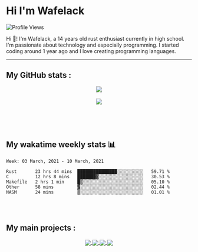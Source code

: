 Hi I'm Wafelack
===============


<img align="center" alt="Profile Views" src="https://komarev.com/ghpvc/?username=Wafelack">

Hi 🖖!
I'm Wafelack, a 14 years old rust enthusiast currently in high school. I'm passionate about technology and especially programming. I started coding around 1 year ago and I love creating programming languages.
<br>

___

**My GitHub stats** :
---------------------

<p align="center">
<a href="https://github.com/anuraghazra/github-readme-stats">
<img align="center" src="https://readme-stats-kzn8ydhjy.vercel.app/api?username=wafelack&custom_title=Wafelack contributions :&show_icons=true&title_color=bbbbbb&text_color=dddddd&icon_color=990000&bg_color=0d1117" />
</a>
  <br>
 <br>
<a href="https://github.com/anuraghazra/github-readme-stats">
<img align="center" src="https://readme-stats-kzn8ydhjy.vercel.app/api/top-langs/?username=wafelack&langs_count=6&title_color=bbbbbb&text_color=dddddd&icon_color=990000&layout=compact&bg_color=0d1117&hide=html,css&lang_count=5"/>
</a>
</p>

<br>
<br>
<br>

## My wakatime weekly stats 📊

<!--START_SECTION:waka-->
```text
Week: 03 March, 2021 - 10 March, 2021

Rust       23 hrs 44 mins  ███████████████░░░░░░░░░░   59.71 % 
C          12 hrs 8 mins   ███████▓░░░░░░░░░░░░░░░░░   30.53 % 
Makefile   2 hrs 1 min     █▒░░░░░░░░░░░░░░░░░░░░░░░   05.10 % 
Other      58 mins         ▓░░░░░░░░░░░░░░░░░░░░░░░░   02.44 % 
NASM       24 mins         ▒░░░░░░░░░░░░░░░░░░░░░░░░   01.01 % 
```
<!--END_SECTION:waka-->

<br>
<br>

**My main projects** :
----------------------

<div align="center">
    <a href="https://github.com/wafelack/wavm">
    <img align="center" src="https://readme-stats-kzn8ydhjy.vercel.app/api/pin/?username=wafelack&repo=wavm&title_color=dea584&text_color=dddddd&icon_color=990000&bg_color=0d1117">
  </a>
  <a href="https://github.com/wafelack/wng">
  <img align="center" src="https://readme-stats-kzn8ydhjy.vercel.app/api/pin/?username=wafelack&repo=wng&title_color=dea584&text_color=dddddd&icon_color=990000&bg_color=0d1117" />
  </a>    
  <a href="https://github.com/wafelack/orion-lang">
    <img align="center" src="https://readme-stats-kzn8ydhjy.vercel.app/api/pin/?username=wafelack&repo=orion-lang&title_color=dea584&text_color=dddddd&icon_color=990000&bg_color=0d1117" />
  </a>  
  <a href="https://github.com/wafelack/rdfm">
    <img align="center" src="https://readme-stats-kzn8ydhjy.vercel.app/api/pin/?username=wafelack&repo=rdfm&title_color=dea584&text_color=dddddd&icon_color=990000&bg_color=0d1117">
  </a>

</div>
